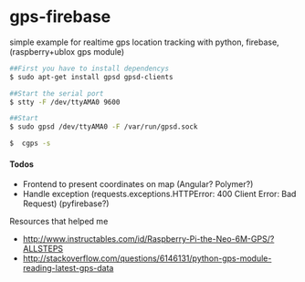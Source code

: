 # gps-firebase
simple example for realtime gps location tracking with python, firebase, (raspberry+ublox gps module)


```sh
##First you have to install dependencys
$ sudo apt-get install gpsd gpsd-clients

##Start the serial port
$ stty -F /dev/ttyAMA0 9600

##Start
$ sudo gpsd /dev/ttyAMA0 -F /var/run/gpsd.sock

$  cgps -s
```


#### Todos
- Frontend to present coordinates on map (Angular? Polymer?)
- Handle exception (requests.exceptions.HTTPError: 400 Client Error: Bad Request) (pyfirebase?)


Resources that helped me
- http://www.instructables.com/id/Raspberry-Pi-the-Neo-6M-GPS/?ALLSTEPS
- http://stackoverflow.com/questions/6146131/python-gps-module-reading-latest-gps-data
